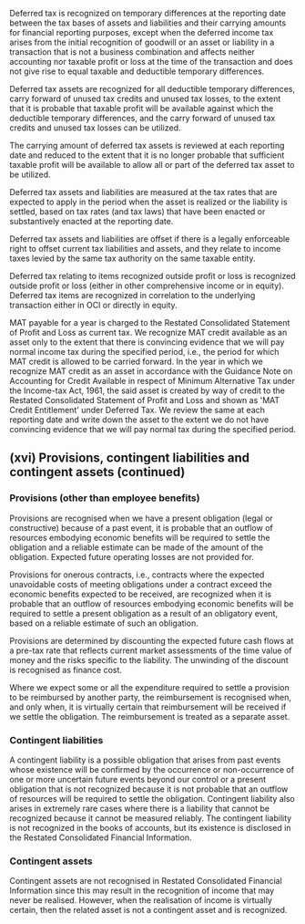 Deferred tax is recognized on temporary differences at the reporting date between the tax bases of assets and liabilities and their carrying amounts for financial reporting purposes, except when the deferred income tax arises from the initial recognition of goodwill or an asset or liability in a transaction that is not a business combination and affects neither accounting nor taxable profit or loss at the time of the transaction and does not give rise to equal taxable and deductible temporary differences.

Deferred tax assets are recognized for all deductible temporary differences, carry forward of unused tax credits and unused tax losses, to the extent that it is probable that taxable profit will be available against which the deductible temporary differences, and the carry forward of unused tax credits and unused tax losses can be utilized.

The carrying amount of deferred tax assets is reviewed at each reporting date and reduced to the extent that it is no longer probable that sufficient taxable profit will be available to allow all or part of the deferred tax asset to be utilized.

Deferred tax assets and liabilities are measured at the tax rates that are expected to apply in the period when the asset is realized or the liability is settled, based on tax rates (and tax laws) that have been enacted or substantively enacted at the reporting date.

Deferred tax assets and liabilities are offset if there is a legally enforceable right to offset current tax liabilities and assets, and they relate to income taxes levied by the same tax authority on the same taxable entity.

Deferred tax relating to items recognized outside profit or loss is recognized outside profit or loss (either in other comprehensive income or in equity). Deferred tax items are recognized in correlation to the underlying transaction either in OCI or directly in equity.

MAT payable for a year is charged to the Restated Consolidated Statement of Profit and Loss as current tax. We recognize MAT credit available as an asset only to the extent that there is convincing evidence that we will pay normal income tax during the specified period, i.e., the period for which MAT credit is allowed to be carried forward. In the year in which we recognize MAT credit as an asset in accordance with the Guidance Note on Accounting for Credit Available in respect of Minimum Alternative Tax under the Income-tax Act, 1961, the said asset is created by way of credit to the Restated Consolidated Statement of Profit and Loss and shown as 'MAT Credit Entitlement' under Deferred Tax. We review the same at each reporting date and write down the asset to the extent we do not have convincing evidence that we will pay normal tax during the specified period.

## (xvi) Provisions, contingent liabilities and contingent assets (continued)

### Provisions (other than employee benefits)

Provisions are recognised when we have a present obligation (legal or constructive) because of a past event, it is probable that an outflow of resources embodying economic benefits will be required to settle the obligation and a reliable estimate can be made of the amount of the obligation. Expected future operating losses are not provided for.

Provisions for onerous contracts, i.e., contracts where the expected unavoidable costs of meeting obligations under a contract exceed the economic benefits expected to be received, are recognized when it is probable that an outflow of resources embodying economic benefits will be required to settle a present obligation as a result of an obligatory event, based on a reliable estimate of such an obligation.

Provisions are determined by discounting the expected future cash flows at a pre-tax rate that reflects current market assessments of the time value of money and the risks specific to the liability. The unwinding of the discount is recognised as finance cost.

Where we expect some or all the expenditure required to settle a provision to be reimbursed by another party, the reimbursement is recognised when, and only when, it is virtually certain that reimbursement will be received if we settle the obligation. The reimbursement is treated as a separate asset.

### Contingent liabilities

A contingent liability is a possible obligation that arises from past events whose existence will be confirmed by the occurrence or non-occurrence of one or more uncertain future events beyond our control or a present obligation that is not recognized because it is not probable that an outflow of resources will be required to settle the obligation. Contingent liability also arises in extremely rare cases where there is a liability that cannot be recognized because it cannot be measured reliably. The contingent liability is not recognized in the books of accounts, but its existence is disclosed in the Restated Consolidated Financial Information.

### Contingent assets

Contingent assets are not recognised in Restated Consolidated Financial Information since this may result in the recognition of income that may never be realised. However, when the realisation of income is virtually certain, then the related asset is not a contingent asset and is recognized.